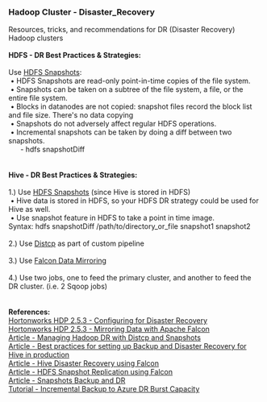 <h3>Hadoop Cluster - Disaster_Recovery</h3>
Resources, tricks, and recommendations for DR (Disaster Recovery) Hadoop clusters
<br>
<br><b>HDFS - DR Best Practices & Strategies:</b>
<br>
<br>Use <a href="https://hadoop.apache.org/docs/r2.7.3/hadoop-project-dist/hadoop-hdfs/HdfsSnapshots.html">HDFS Snapshots</a>:
<br>&nbsp;&bull; HDFS Snapshots are read-only point-in-time copies of the file system. 
<br>&nbsp;&bull; Snapshots can be taken on a subtree of the file system, a file, or the entire file system.
<br>&nbsp;&bull; Blocks in datanodes are not copied: snapshot files record the block list and file size. There's no data copying
<br>&nbsp;&bull; Snapshots do not adversely affect regular HDFS operations.
<br>&nbsp;&bull; Incremental snapshots can be taken by doing a diff between two snapshots.
<br>&nbsp;&nbsp;&nbsp;&nbsp;&nbsp; - hdfs snapshotDiff <path> <fromSnapshot> <toSnapshot>
<br>
<br>
<br><b>Hive - DR Best Practices & Strategies:</b>
<br>
<br>1.) Use <a href="https://hadoop.apache.org/docs/r2.7.3/hadoop-project-dist/hadoop-hdfs/HdfsSnapshots.html">HDFS Snapshots</a> (since Hive is stored in HDFS)
<br>&nbsp;&bull; Hive data is stored in HDFS, so your HDFS DR strategy could be used for Hive as well. 
<br>&nbsp;&bull; Use snapshot feature in HDFS to take a point in time image. 
<br>Syntax: hdfs snapshotDiff /path/to/directory_or_file snapshot1 snapshot2
<br>
<br>2.) Use <a href="https://hadoop.apache.org/docs/r2.7.3/hadoop-distcp/DistCp.html">Distcp</a> as part of custom pipeline
<br>
<br>3.) Use <a href="http://docs.hortonworks.com/HDPDocuments/HDP2/HDP-2.5.3/bk_data-movement-and-integration/content/ch_mirroring_on-prem.html">Falcon Data Mirroring</a>
<br>
<br>4.) Use two jobs, one to feed the primary cluster, and another to feed the DR cluster. (i.e. 2 Sqoop jobs)
<br>
<br>
<br><b>References:</b>
<br><a href="http://docs.hortonworks.com/HDPDocuments/HDP2/HDP-2.5.3/bk_data-movement-and-integration/content/ch_disaster_recovery_falcon.html">Hortonworks HDP 2.5.3 - Configuring for Disaster Recovery</a>
<br><a href="http://docs.hortonworks.com/HDPDocuments/HDP2/HDP-2.5.3/bk_data-movement-and-integration/content/ch_mirroring_on-prem.html">Hortonworks HDP 2.5.3 - Mirroring Data with Apache Falcon</a>
<br><a href="https://community.hortonworks.com/articles/71775/managing-hadoop-dr-with-distcp-and-snapshots.html">Article - Managing Hadoop DR with Distcp and Snapshots</a>
<br><a href="https://community.hortonworks.com/questions/394/what-are-best-practices-for-setting-up-backup-and.html">Article - Best practices for setting up Backup and Disaster Recovery for Hive in production</a>
<br><a href="https://community.hortonworks.com/articles/55382/hive-disaster-recovery-using-falcon.html">Article - Hive Disaster Recovery using Falcon</a>
<br><a href="https://community.hortonworks.com/articles/63379/hdfs-snapshots-based-replication-using-apache-falc.html">Article - HDFS Snapshot Replication using Falcon</a>
<br><a href="https://community.hortonworks.com/questions/35539/snapshots-backup-and-dr.html">Article - Snapshots Backup and DR</a>
<br><a href="http://hortonworks.com/hadoop-tutorial/incremental-backup-data-hdp-azure-disaster-recovery-burst-capacity/">Tutorial - Incremental Backup to Azure DR Burst Capacity</a>
